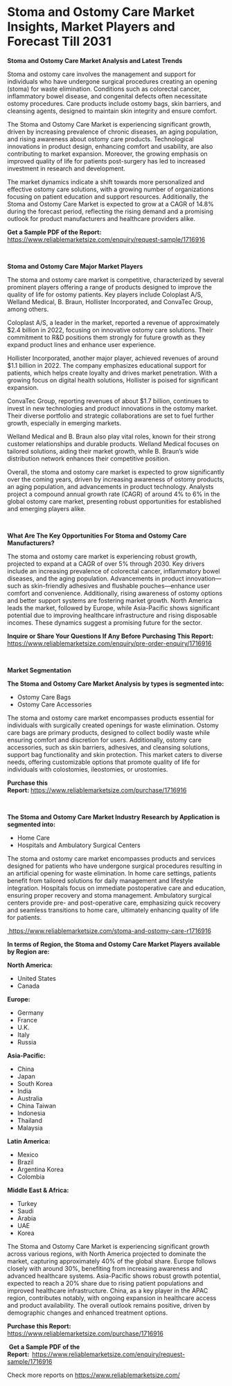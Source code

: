 <p><h1>Stoma and Ostomy Care Market Insights, Market Players and Forecast Till 2031</h1></p><p><strong>Stoma and Ostomy Care Market Analysis and Latest Trends</strong></p>
<p><p>Stoma and ostomy care involves the management and support for individuals who have undergone surgical procedures creating an opening (stoma) for waste elimination. Conditions such as colorectal cancer, inflammatory bowel disease, and congenital defects often necessitate ostomy procedures. Care products include ostomy bags, skin barriers, and cleansing agents, designed to maintain skin integrity and ensure comfort.</p><p>The Stoma and Ostomy Care Market is experiencing significant growth, driven by increasing prevalence of chronic diseases, an aging population, and rising awareness about ostomy care products. Technological innovations in product design, enhancing comfort and usability, are also contributing to market expansion. Moreover, the growing emphasis on improved quality of life for patients post-surgery has led to increased investment in research and development.</p><p>The market dynamics indicate a shift towards more personalized and effective ostomy care solutions, with a growing number of organizations focusing on patient education and support resources. Additionally, the Stoma and Ostomy Care Market is expected to grow at a CAGR of 14.8% during the forecast period, reflecting the rising demand and a promising outlook for product manufacturers and healthcare providers alike.</p></p>
<p><strong>Get a Sample PDF of the Report:&nbsp;</strong> <a href="https://www.reliablemarketsize.com/enquiry/request-sample/1716916?utm_campaign=1845&utm_medium=2&utm_source=Github&utm_content=ia&utm_term=28122024&utm_id=stoma-and-ostomy-care">https://www.reliablemarketsize.com/enquiry/request-sample/1716916</a></p>
<p>&nbsp;</p>
<p><strong>Stoma and Ostomy Care Major Market Players</strong></p>
<p><p>The stoma and ostomy care market is competitive, characterized by several prominent players offering a range of products designed to improve the quality of life for ostomy patients. Key players include Coloplast A/S, Welland Medical, B. Braun, Hollister Incorporated, and ConvaTec Group, among others.</p><p>Coloplast A/S, a leader in the market, reported a revenue of approximately $2.4 billion in 2022, focusing on innovative ostomy care solutions. Their commitment to R&D positions them strongly for future growth as they expand product lines and enhance user experience.</p><p>Hollister Incorporated, another major player, achieved revenues of around $1.1 billion in 2022. The company emphasizes educational support for patients, which helps create loyalty and drives market penetration. With a growing focus on digital health solutions, Hollister is poised for significant expansion.</p><p>ConvaTec Group, reporting revenues of about $1.7 billion, continues to invest in new technologies and product innovations in the ostomy market. Their diverse portfolio and strategic collaborations are set to fuel further growth, especially in emerging markets.</p><p>Welland Medical and B. Braun also play vital roles, known for their strong customer relationships and durable products. Welland Medical focuses on tailored solutions, aiding their market growth, while B. Braun’s wide distribution network enhances their competitive position.</p><p>Overall, the stoma and ostomy care market is expected to grow significantly over the coming years, driven by increasing awareness of ostomy products, an aging population, and advancements in product technology. Analysts project a compound annual growth rate (CAGR) of around 4% to 6% in the global ostomy care market, presenting robust opportunities for established and emerging players alike.</p></p>
<p>&nbsp;</p>
<p><strong>What Are The Key Opportunities For Stoma and Ostomy Care Manufacturers?</strong></p>
<p><p>The stoma and ostomy care market is experiencing robust growth, projected to expand at a CAGR of over 5% through 2030. Key drivers include an increasing prevalence of colorectal cancer, inflammatory bowel diseases, and the aging population. Advancements in product innovation—such as skin-friendly adhesives and flushable pouches—enhance user comfort and convenience. Additionally, rising awareness of ostomy options and better support systems are fostering market growth. North America leads the market, followed by Europe, while Asia-Pacific shows significant potential due to improving healthcare infrastructure and rising disposable incomes. These dynamics suggest a promising future for the sector.</p></p>
<p><strong>Inquire or Share Your Questions If Any Before Purchasing This Report:</strong> <a href="https://www.reliablemarketsize.com/enquiry/pre-order-enquiry/1716916?utm_campaign=1845&utm_medium=2&utm_source=Github&utm_content=ia&utm_term=28122024&utm_id=stoma-and-ostomy-care">https://www.reliablemarketsize.com/enquiry/pre-order-enquiry/1716916</a></p>
<p>&nbsp;</p>
<p><strong>Market Segmentation</strong></p>
<p><strong>The Stoma and Ostomy Care Market Analysis by types is segmented into:</strong></p>
<p><ul><li>Ostomy Care Bags</li><li>Ostomy Care Accessories</li></ul></p>
<p><p>The stoma and ostomy care market encompasses products essential for individuals with surgically created openings for waste elimination. Ostomy care bags are primary products, designed to collect bodily waste while ensuring comfort and discretion for users. Additionally, ostomy care accessories, such as skin barriers, adhesives, and cleansing solutions, support bag functionality and skin protection. This market caters to diverse needs, offering customizable options that promote quality of life for individuals with colostomies, ileostomies, or urostomies.</p></p>
<p><strong>Purchase this Report:&nbsp;</strong><a href="https://www.reliablemarketsize.com/purchase/1716916?utm_campaign=1845&utm_medium=2&utm_source=Github&utm_content=ia&utm_term=28122024&utm_id=stoma-and-ostomy-care">https://www.reliablemarketsize.com/purchase/1716916</a></p>
<p>&nbsp;</p>
<p><strong>The Stoma and Ostomy Care Market Industry Research by Application is segmented into:</strong></p>
<p><ul><li>Home Care</li><li>Hospitals and Ambulatory Surgical Centers</li></ul></p>
<p><p>The stoma and ostomy care market encompasses products and services designed for patients who have undergone surgical procedures resulting in an artificial opening for waste elimination. In home care settings, patients benefit from tailored solutions for daily management and lifestyle integration. Hospitals focus on immediate postoperative care and education, ensuring proper recovery and stoma management. Ambulatory surgical centers provide pre- and post-operative care, emphasizing quick recovery and seamless transitions to home care, ultimately enhancing quality of life for patients.</p></p>
<p><a href="https://www.reliablemarketsize.com/stoma-and-ostomy-care-r1716916?utm_campaign=1845&utm_medium=2&utm_source=Github&utm_content=ia&utm_term=28122024&utm_id=stoma-and-ostomy-care">&nbsp;https://www.reliablemarketsize.com/stoma-and-ostomy-care-r1716916</a></p>
<p><strong>In terms of Region, the Stoma and Ostomy Care Market Players available by Region are:</strong></p>
<p>
    <p> <strong> North America: </strong>
        <ul>
            <li>United States</li>
            <li>Canada</li>
        </ul>
        </p> 
    <p> <strong> Europe: </strong>
        <ul>
            <li>Germany</li>
            <li>France</li>
            <li>U.K.</li>
            <li>Italy</li>
            <li>Russia</li>
        </ul>
        </p> 
    <p> <strong> Asia-Pacific: </strong>
        <ul>
            <li>China</li>
            <li>Japan</li>
            <li>South Korea</li>
            <li>India</li>
            <li>Australia</li>
            <li>China Taiwan</li>
            <li>Indonesia</li>
            <li>Thailand</li>
            <li>Malaysia</li>
        </ul>
        </p> 
    <p> <strong> Latin America: </strong>
        <ul>
            <li>Mexico</li>
            <li>Brazil</li>
            <li>Argentina Korea</li>
            <li>Colombia</li>
        </ul>
        </p> 
    <p> <strong> Middle East & Africa: </strong>
        <ul>
            <li>Turkey</li>
            <li>Saudi</li>
            <li>Arabia</li>
            <li>UAE</li>
            <li>Korea</li>
        </ul>
    </p>
    </p>
<p><p>The Stoma and Ostomy Care Market is experiencing significant growth across various regions, with North America projected to dominate the market, capturing approximately 40% of the global share. Europe follows closely with around 30%, benefiting from increasing awareness and advanced healthcare systems. Asia-Pacific shows robust growth potential, expected to reach a 20% share due to rising patient populations and improved healthcare infrastructure. China, as a key player in the APAC region, contributes notably, with ongoing expansion in healthcare access and product availability. The overall outlook remains positive, driven by demographic changes and enhanced treatment options.</p></p>
<p><strong>Purchase this Report: </strong><a href="https://www.reliablemarketsize.com/purchase/1716916?utm_campaign=1845&utm_medium=2&utm_source=Github&utm_content=ia&utm_term=28122024&utm_id=stoma-and-ostomy-care">https://www.reliablemarketsize.com/purchase/1716916</a></p>
<p>&nbsp;<strong>Get a Sample PDF of the Report:&nbsp;&nbsp;</strong><a href="https://www.reliablemarketsize.com/enquiry/request-sample/1716916?utm_campaign=1845&utm_medium=2&utm_source=Github&utm_content=ia&utm_term=28122024&utm_id=stoma-and-ostomy-care">https://www.reliablemarketsize.com/enquiry/request-sample/1716916</a></p>
<p><strong></strong></p>
<p>Check more reports on <a href="https://www.reliablemarketsize.com/?utm_campaign=1845&utm_medium=2&utm_source=Github&utm_content=ia&utm_term=28122024&utm_id=stoma-and-ostomy-care">https://www.reliablemarketsize.com/</a></p>
